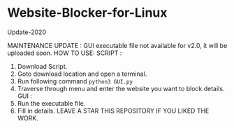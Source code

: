 # Website-Blocker-for-Linux
Update-2020

MAINTENANCE UPDATE :
GUI executable file not available for v2.0, it will be uploaded soon.
HOW TO USE:
SCRIPT :
1) Download Script.
2) Goto download location and open a terminal.
3) Run following command 
  `python3 GUI.py`
4) Traverse through menu and enter the website you want to block details.
GUI :
1) Run the executable file.
2) Fill in details.
LEAVE A STAR THIS REPOSITORY IF YOU LIKED THE WORK.
